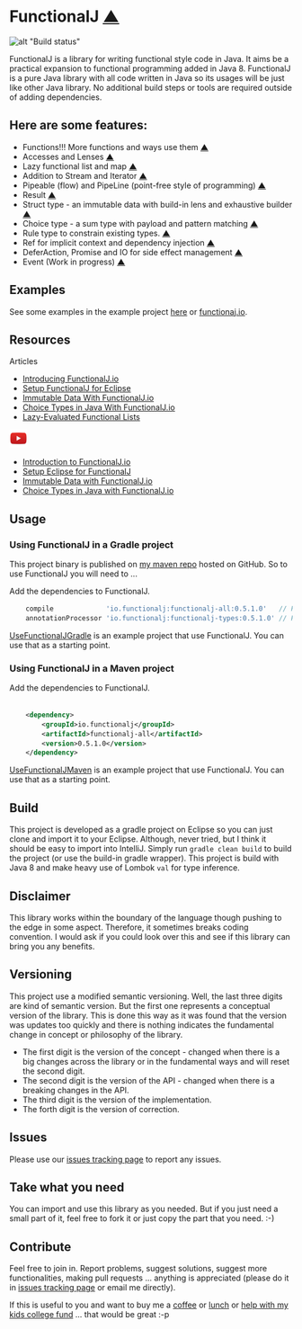 # FunctionalJ [▲](http://functionalj.io "FunctionalJ")

![alt "Build status"](https://github.com/NawaMan/FunctionalJ/actions/workflows/gradle.yml/badge.svg)

FunctionalJ is a library for writing functional style code in Java.
It aims be a practical expansion to functional programming added in Java 8.
FunctionalJ is a pure Java library with all code written in Java
  so its usages will be just like other Java library.
No additional build steps or tools are required outside of adding dependencies.

## Here are some features:
- Functions!!! More functions and ways use them [▲](https://github.com/NawaMan/FunctionalJ/blob/master/docs/functions.md "Functions")
- Accesses and Lenses [▲](https://github.com/NawaMan/FunctionalJ/blob/master/docs/access_lens.md "Access and Lens")
- Lazy functional list and map [▲](https://github.com/NawaMan/FunctionalJ/blob/master/docs/list_map.md "List and Map")
- Addition to Stream and Iterator [▲](https://github.com/NawaMan/FunctionalJ/blob/master/docs/stream_iterator.md "Stream and Iterator")
- Pipeable (flow) and PipeLine (point-free style of programming) [▲](https://github.com/NawaMan/FunctionalJ/blob/master/docs/pipeable_pipeline.md "Pipeable and PipeLine")
- Result [▲](https://github.com/NawaMan/FunctionalJ/blob/master/docs/result.md "Result")
- Struct type - an immutable data with build-in lens and exhaustive builder [▲](https://github.com/NawaMan/FunctionalJ/blob/master/docs/struct_type.md "Struct")
- Choice type - a sum type with payload and pattern matching [▲](https://github.com/NawaMan/FunctionalJ/blob/master/docs/choice_type.md "Choice Type")
- Rule type to constrain existing types. [▲](https://github.com/NawaMan/FunctionalJ/blob/master/docs/rule_type.md "Rule Type")
- Ref for implicit context and dependency injection [▲](https://github.com/NawaMan/FunctionalJ/blob/master/docs/ref.md "Ref")
- DeferAction, Promise and IO for side effect management [▲](https://github.com/NawaMan/FunctionalJ/blob/master/docs/side_effect.md "Side Effect")
- Event (Work in progress) [▲](https://github.com/NawaMan/FunctionalJ/blob/master/docs/event.md "Event")

## Examples

See some examples in the example project [here](https://github.com/NawaMan/FunctionalJ/tree/master/functionalj-examples/src/main/java/example/functionalj)
  or [functionaj.io](http://functionalj.io "FunctionalJ").

## Resources

Articles
- [Introducing FunctionalJ.io](https://nawaman.net/blog/2019-02-12#IntroducingFunctionalJ)
- [Setup FunctionalJ for Eclipse](https://nawaman.net/blog/2019-02-26#FunctionalJEclipse)
- [Immutable Data With FunctionalJ.io](https://dzone.com/articles/immutable-data-with-functionalio)
- [Choice Types in Java With FunctionalJ.io](https://dzone.com/articles/choice-types-in-java-with-functionaljio)
- [Lazy-Evaluated Functional Lists](https://dzone.com/articles/lazy-evaluated-functional-lists)

![alt text](https://raw.githubusercontent.com/NawaMan/FunctionalJ/Development/docs/youtube.png "VDO on Youtube")
- [Introduction to FunctionalJ.io](https://www.youtube.com/watch?v=gIHY1wUSQzs)
- [Setup Eclipse for FunctionalJ](https://www.youtube.com/watch?v=nTOb6r13HvM)
- [Immutable Data with FunctionalJ.io](https://www.youtube.com/watch?v=Q_cdFh9fhxY)
- [Choice Types in Java with FunctionalJ.io](https://www.youtube.com/watch?v=JWKl2cfkVrw)

## Usage

### Using FunctionalJ in a Gradle project

This project binary is published on [my maven repo](https://github.com/NawaMan/nawaman-maven-repository) hosted on GitHub.
So to use FunctionalJ you will need to ...

Add the dependencies to FunctionalJ.

```Groovy
    compile             'io.functionalj:functionalj-all:0.5.1.0'   // Please lookup for the latest version.
    annotationProcessor 'io.functionalj:functionalj-types:0.5.1.0' // Please lookup for the latest version.
```

[UseFunctionalJGradle](https://github.com/NawaMan/UseFunctionalJGradle) is an example project that use FunctionalJ.
You can use that as a starting point.

### Using FunctionalJ in a Maven project

Add the dependencies to FunctionalJ.

```xml

    <dependency>
        <groupId>io.functionalj</groupId>
        <artifactId>functionalj-all</artifactId>
        <version>0.5.1.0</version>
    </dependency>
```

[UseFunctionalJMaven](https://github.com/NawaMan/UseFunctionalJMaven) is an example project that use FunctionalJ.
You can use that as a starting point.

## Build

This project is developed as a gradle project on Eclipse
  so you can just clone and import it to your Eclipse.
Although, never tried, but I think it should be easy to import into IntelliJ.
Simply run `gradle clean build` to build the project (or use the build-in gradle wrapper).
This project is build with Java 8 and make heavy use of Lombok `val` for type inference.

## Disclaimer

This library works within the boundary of the language though pushing to the edge in some aspect. 
Therefore, it sometimes breaks coding convention.
I would ask if you could look over this and see if this library can bring you any benefits.

## Versioning
This project use a modified semantic versioning.
Well, the last three digits are kind of semantic version.
But the first one represents a conceptual version of the library.
This is done this way as it was found that the version was updates too quickly
  and there is nothing indicates the fundamental change in concept or philosophy of the library.
  
- The first digit is the version of the concept - changed when there is a big changes across the library or in the fundamental ways and will reset the second digit.
- The second digit is the version of the API - changed when there is a breaking changes in the API.
- The third digit is the version of the implementation.
- The forth digit is the version of correction.

## Issues

Please use our [issues tracking page](https://github.com/NawaMan/FunctionalJ/issues) to report any issues.

## Take what you need

You can import and use this library as you needed.
But if you just need a small part of it, feel free to fork it or just copy the part that you need. :-)


## Contribute

Feel free to join in.
Report problems, suggest solutions, suggest more functionalities, making pull requests ... anything is appreciated (please do it in [issues tracking page](https://github.com/NawaMan/FunctionalJ/issues) or email me directly).

If this is useful to you and want to buy me a [coffee](https://www.paypal.me/NawaMan/2.00)
 or [lunch](https://www.paypal.me/NawaMan/10.00) or [help with my kids college fund](https://www.paypal.me/NawaMan/100.00) ... that would be great :-p

